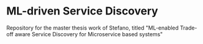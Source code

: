 # ML-driven Service Discovery
Repository for the master thesis work of Stefano, titled "ML-enabled Trade-off aware Service Discovery for Microservice based systems"
